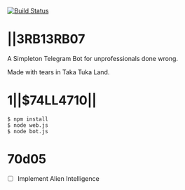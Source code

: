 [![Build Status](https://travis-ci.org/madflow/nerdbier-b0t.svg?branch=master)](https://travis-ci.org/madflow/nerdbier-b0t)


# |\|3RB13RB07

A Simpleton Telegram Bot for unprofessionals done wrong.

Made with tears in Taka Tuka Land.

# 1|\|$74LL4710|\|

```
$ npm install
$ node web.js
$ node bot.js
```

# 70d05

- [ ] Implement Alien Intelligence


